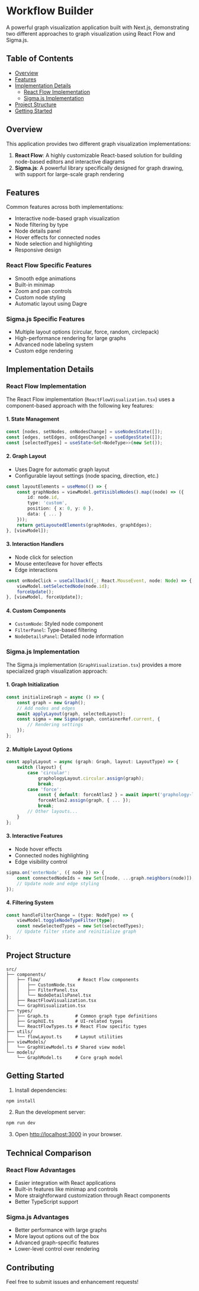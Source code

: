 # Workflow Builder

A powerful graph visualization application built with Next.js, demonstrating two different approaches to graph visualization using React Flow and Sigma.js.

## Table of Contents
- [Overview](#overview)
- [Features](#features)
- [Implementation Details](#implementation-details)
  - [React Flow Implementation](#react-flow-implementation)
  - [Sigma.js Implementation](#sigmajs-implementation)
- [Project Structure](#project-structure)
- [Getting Started](#getting-started)

## Overview

This application provides two different graph visualization implementations:
1. **React Flow**: A highly customizable React-based solution for building node-based editors and interactive diagrams
2. **Sigma.js**: A powerful library specifically designed for graph drawing, with support for large-scale graph rendering

## Features

Common features across both implementations:
- Interactive node-based graph visualization
- Node filtering by type
- Node details panel
- Hover effects for connected nodes
- Node selection and highlighting
- Responsive design

### React Flow Specific Features
- Smooth edge animations
- Built-in minimap
- Zoom and pan controls
- Custom node styling
- Automatic layout using Dagre

### Sigma.js Specific Features
- Multiple layout options (circular, force, random, circlepack)
- High-performance rendering for large graphs
- Advanced node labeling system
- Custom edge rendering

## Implementation Details

### React Flow Implementation

The React Flow implementation (`ReactFlowVisualization.tsx`) uses a component-based approach with the following key features:

#### 1. State Management
```typescript
const [nodes, setNodes, onNodesChange] = useNodesState([]);
const [edges, setEdges, onEdgesChange] = useEdgesState([]);
const [selectedTypes] = useState<Set<NodeType>>(new Set());
```

#### 2. Graph Layout
- Uses Dagre for automatic graph layout
- Configurable layout settings (node spacing, direction, etc.)
```typescript
const layoutElements = useMemo(() => {
    const graphNodes = viewModel.getVisibleNodes().map((node) => ({
        id: node.id,
        type: 'custom',
        position: { x: 0, y: 0 },
        data: { ... }
    }));
    return getLayoutedElements(graphNodes, graphEdges);
}, [viewModel]);
```

#### 3. Interaction Handlers
- Node click for selection
- Mouse enter/leave for hover effects
- Edge interactions
```typescript
const onNodeClick = useCallback((_: React.MouseEvent, node: Node) => {
    viewModel.setSelectedNode(node.id);
    forceUpdate();
}, [viewModel, forceUpdate]);
```

#### 4. Custom Components
- `CustomNode`: Styled node component
- `FilterPanel`: Type-based filtering
- `NodeDetailsPanel`: Detailed node information

### Sigma.js Implementation

The Sigma.js implementation (`GraphVisualization.tsx`) provides a more specialized graph visualization approach:

#### 1. Graph Initialization
```typescript
const initializeGraph = async () => {
    const graph = new Graph();
    // Add nodes and edges
    await applyLayout(graph, selectedLayout);
    const sigma = new Sigma(graph, containerRef.current, {
        // Rendering settings
    });
};
```

#### 2. Multiple Layout Options
```typescript
const applyLayout = async (graph: Graph, layout: LayoutType) => {
    switch (layout) {
        case 'circular':
            graphologyLayout.circular.assign(graph);
            break;
        case 'force':
            const { default: forceAtlas2 } = await import('graphology-layout-forceatlas2');
            forceAtlas2.assign(graph, { ... });
            break;
        // Other layouts...
    }
};
```

#### 3. Interactive Features
- Node hover effects
- Connected nodes highlighting
- Edge visibility control
```typescript
sigma.on('enterNode', ({ node }) => {
    const connectedNodeIds = new Set([node, ...graph.neighbors(node)]);
    // Update node and edge styling
});
```

#### 4. Filtering System
```typescript
const handleFilterChange = (type: NodeType) => {
    viewModel.toggleNodeTypeFilter(type);
    const newSelectedTypes = new Set(selectedTypes);
    // Update filter state and reinitialize graph
};
```

## Project Structure

```
src/
├── components/
│   ├── flow/              # React Flow components
│   │   ├── CustomNode.tsx
│   │   ├── FilterPanel.tsx
│   │   └── NodeDetailsPanel.tsx
│   ├── ReactFlowVisualization.tsx
│   └── GraphVisualization.tsx
├── types/
│   ├── Graph.ts          # Common graph type definitions
│   ├── GraphUI.ts        # UI-related types
│   └── ReactFlowTypes.ts # React Flow specific types
├── utils/
│   └── flowLayout.ts     # Layout utilities
├── viewModels/
│   └── GraphViewModel.ts # Shared view model
└── models/
    └── GraphModel.ts     # Core graph model
```

## Getting Started

1. Install dependencies:
```bash
npm install
```

2. Run the development server:
```bash
npm run dev
```

3. Open [http://localhost:3000](http://localhost:3000) in your browser.

## Technical Comparison

### React Flow Advantages
- Easier integration with React applications
- Built-in features like minimap and controls
- More straightforward customization through React components
- Better TypeScript support

### Sigma.js Advantages
- Better performance with large graphs
- More layout options out of the box
- Advanced graph-specific features
- Lower-level control over rendering

## Contributing

Feel free to submit issues and enhancement requests!
